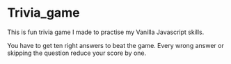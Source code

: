 # Trivia_game
This is fun trivia game I made to practise my Vanilla Javascript skills.

You have to get ten right answers to beat the game.
Every wrong answer or skipping the question reduce your score by one.
